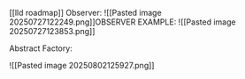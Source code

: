 [[lld roadmap]]
Observer:
![[Pasted image 20250727122249.png]]OBSERVER EXAMPLE:
![[Pasted image 20250727123853.png]]


Abstract Factory:

![[Pasted image 20250802125927.png]]
